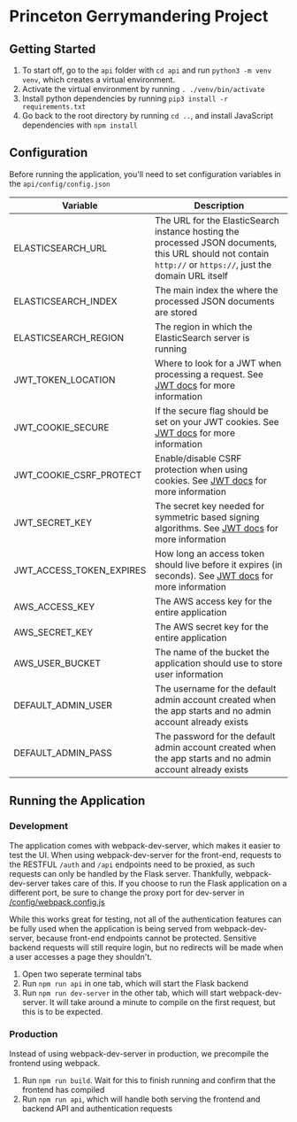 # Princeton Gerrymandering Project
## Getting Started
1. To start off, go to the `api` folder with `cd api` and run `python3 -m venv venv`, which creates a virtual environment. 
2. Activate the virtual environment by running `. ./venv/bin/activate`
3. Install python dependencies by running `pip3 install -r requirements.txt`
4. Go back to the root directory by running `cd ..`, and install JavaScript dependencies with `npm install`

## Configuration

Before running the application, you'll need to set configuration variables in the `api/config/config.json`

| Variable                 | Description                                                                                                                                                            |
|--------------------------|------------------------------------------------------------------------------------------------------------------------------------------------------------------------|
| ELASTICSEARCH_URL        | The URL for the ElasticSearch instance hosting the processed JSON documents, this URL should not contain `http://` or `https://`, just the domain URL itself                                                                                            |
| ELASTICSEARCH_INDEX      | The main index the where the processed JSON documents are stored                                                                                                       |
| ELASTICSEARCH_REGION      | The region in which the ElasticSearch server is running                                                                                                       |
| JWT_TOKEN_LOCATION       | Where to look for a JWT when processing a request. See [JWT docs](https://flask-jwt-extended.readthedocs.io/en/stable/options/) for more information                   |
| JWT_COOKIE_SECURE        | If the secure flag should be set on your JWT cookies. See [JWT docs](https://flask-jwt-extended.readthedocs.io/en/stable/options/) for more information                |
| JWT_COOKIE_CSRF_PROTECT  | Enable/disable CSRF protection when using cookies. See [JWT docs](https://flask-jwt-extended.readthedocs.io/en/stable/options/) for more information                   |
| JWT_SECRET_KEY           | The secret key needed for symmetric based signing algorithms. See [JWT docs](https://flask-jwt-extended.readthedocs.io/en/stable/options/) for more information        |
| JWT_ACCESS_TOKEN_EXPIRES | How long an access token should live before it expires (in seconds). See [JWT docs](https://flask-jwt-extended.readthedocs.io/en/stable/options/) for more information |
| AWS_ACCESS_KEY | The AWS access key for the entire application |
| AWS_SECRET_KEY | The AWS secret key for the entire application |
| AWS_USER_BUCKET | The name of the bucket the application should use to store user information |
| DEFAULT_ADMIN_USER | The username for the default admin account created when the app starts and no admin account already exists |
| DEFAULT_ADMIN_PASS | The password for the default admin account created when the app starts and no admin account already exists  |

## Running the Application
### Development
 The application comes with webpack-dev-server, which makes it easier to test the UI. When using webpack-dev-server for the front-end, requests to the RESTFUL `/auth` and `/api` endpoints need to be proxied, as such requests can only be handled by the Flask server. Thankfully, webpack-dev-server takes care of this. If you choose to run the Flask application on a different port, be sure to change the proxy port for dev-server in [/config/webpack.config.js](/config/webpack.config.js)

 While this works great for testing, not all of the authentication features can be fully used when the application is being served from webpack-dev-server, because front-end endpoints cannot be protected. Sensitive backend requests will still require login, but no redirects will be made when a user accesses a page they shouldn't.

 1. Open two seperate terminal tabs
 2. Run `npm run api` in one tab, which will start the Flask backend
 3. Run `npm run dev-server` in the other tab, which will start webpack-dev-server. It will take around a minute to compile on the first request, but this is to be expected. 

 ### Production

Instead of using webpack-dev-server in production, we precompile the frontend using webpack. 

 1. Run `npm run build`. Wait for this to finish running and confirm that the frontend has compiled
 2. Run `npm run api`, which will handle both serving the frontend and backend API and authentication requests